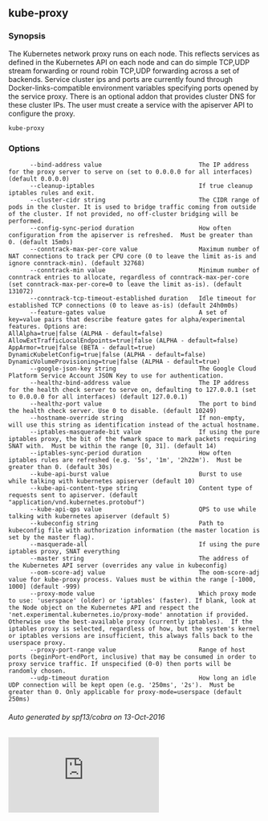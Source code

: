 ---
---

## kube-proxy



### Synopsis


The Kubernetes network proxy runs on each node. This
reflects services as defined in the Kubernetes API on each node and can do simple
TCP,UDP stream forwarding or round robin TCP,UDP forwarding across a set of backends.
Service cluster ips and ports are currently found through Docker-links-compatible
environment variables specifying ports opened by the service proxy. There is an optional
addon that provides cluster DNS for these cluster IPs. The user must create a service
with the apiserver API to configure the proxy.

```
kube-proxy
```

### Options

```
      --bind-address value                           The IP address for the proxy server to serve on (set to 0.0.0.0 for all interfaces) (default 0.0.0.0)
      --cleanup-iptables                             If true cleanup iptables rules and exit.
      --cluster-cidr string                          The CIDR range of pods in the cluster. It is used to bridge traffic coming from outside of the cluster. If not provided, no off-cluster bridging will be performed.
      --config-sync-period duration                  How often configuration from the apiserver is refreshed.  Must be greater than 0. (default 15m0s)
      --conntrack-max-per-core value                 Maximum number of NAT connections to track per CPU core (0 to leave the limit as-is and ignore conntrack-min). (default 32768)
      --conntrack-min value                          Minimum number of conntrack entries to allocate, regardless of conntrack-max-per-core (set conntrack-max-per-core=0 to leave the limit as-is). (default 131072)
      --conntrack-tcp-timeout-established duration   Idle timeout for established TCP connections (0 to leave as-is) (default 24h0m0s)
      --feature-gates value                          A set of key=value pairs that describe feature gates for alpha/experimental features. Options are:
AllAlpha=true|false (ALPHA - default=false)
AllowExtTrafficLocalEndpoints=true|false (ALPHA - default=false)
AppArmor=true|false (BETA - default=true)
DynamicKubeletConfig=true|false (ALPHA - default=false)
DynamicVolumeProvisioning=true|false (ALPHA - default=true)
      --google-json-key string                       The Google Cloud Platform Service Account JSON Key to use for authentication.
      --healthz-bind-address value                   The IP address for the health check server to serve on, defaulting to 127.0.0.1 (set to 0.0.0.0 for all interfaces) (default 127.0.0.1)
      --healthz-port value                           The port to bind the health check server. Use 0 to disable. (default 10249)
      --hostname-override string                     If non-empty, will use this string as identification instead of the actual hostname.
      --iptables-masquerade-bit value                If using the pure iptables proxy, the bit of the fwmark space to mark packets requiring SNAT with.  Must be within the range [0, 31]. (default 14)
      --iptables-sync-period duration                How often iptables rules are refreshed (e.g. '5s', '1m', '2h22m').  Must be greater than 0. (default 30s)
      --kube-api-burst value                         Burst to use while talking with kubernetes apiserver (default 10)
      --kube-api-content-type string                 Content type of requests sent to apiserver. (default "application/vnd.kubernetes.protobuf")
      --kube-api-qps value                           QPS to use while talking with kubernetes apiserver (default 5)
      --kubeconfig string                            Path to kubeconfig file with authorization information (the master location is set by the master flag).
      --masquerade-all                               If using the pure iptables proxy, SNAT everything
      --master string                                The address of the Kubernetes API server (overrides any value in kubeconfig)
      --oom-score-adj value                          The oom-score-adj value for kube-proxy process. Values must be within the range [-1000, 1000] (default -999)
      --proxy-mode value                             Which proxy mode to use: 'userspace' (older) or 'iptables' (faster). If blank, look at the Node object on the Kubernetes API and respect the 'net.experimental.kubernetes.io/proxy-mode' annotation if provided.  Otherwise use the best-available proxy (currently iptables).  If the iptables proxy is selected, regardless of how, but the system's kernel or iptables versions are insufficient, this always falls back to the userspace proxy.
      --proxy-port-range value                       Range of host ports (beginPort-endPort, inclusive) that may be consumed in order to proxy service traffic. If unspecified (0-0) then ports will be randomly chosen.
      --udp-timeout duration                         How long an idle UDP connection will be kept open (e.g. '250ms', '2s').  Must be greater than 0. Only applicable for proxy-mode=userspace (default 250ms)
```

###### Auto generated by spf13/cobra on 13-Oct-2016






<!-- BEGIN MUNGE: GENERATED_ANALYTICS -->
[![Analytics](https://kubernetes-site.appspot.com/UA-36037335-10/GitHub/docs/admin/kube-proxy.md?pixel)]()
<!-- END MUNGE: GENERATED_ANALYTICS -->

